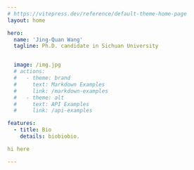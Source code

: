 ```yaml
---
# https://vitepress.dev/reference/default-theme-home-page
layout: home

hero:
  name: 'Jing-Quan Wang'
  tagline: Ph.D. candidate in Sichuan University


  image: /img.jpg
  # actions:
  #   - theme: brand
  #     text: Markdown Examples
  #     link: /markdown-examples
  #   - theme: alt
  #     text: API Examples
  #     link: /api-examples

features:
  - title: Bio
    details: biobiobio.

hi here

---
```

